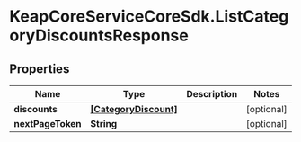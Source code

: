 # KeapCoreServiceCoreSdk.ListCategoryDiscountsResponse

## Properties

Name | Type | Description | Notes
------------ | ------------- | ------------- | -------------
**discounts** | [**[CategoryDiscount]**](CategoryDiscount.md) |  | [optional] 
**nextPageToken** | **String** |  | [optional] 


